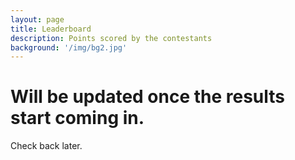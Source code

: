 ```yaml
---
layout: page
title: Leaderboard
description: Points scored by the contestants
background: '/img/bg2.jpg'
---
```


# Will be updated once the results start coming in.
Check back later.